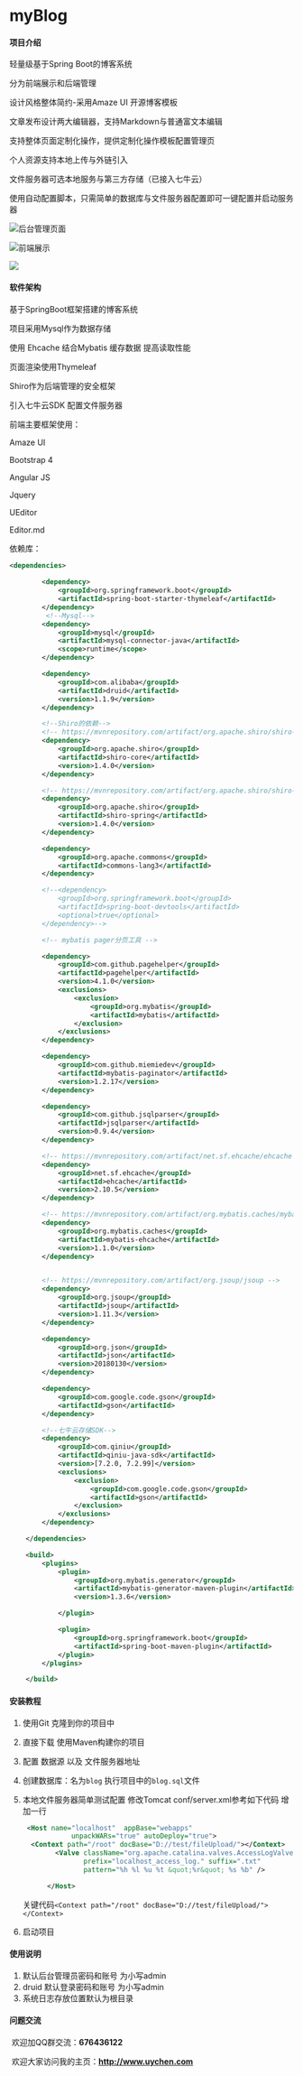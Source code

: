 # myBlog

#### 项目介绍
轻量级基于Spring Boot的博客系统

分为前端展示和后端管理

设计风格整体简约-采用Amaze UI 开源博客模板

文章发布设计两大编辑器，支持Markdown与普通富文本编辑

支持整体页面定制化操作，提供定制化操作模板配置管理页

个人资源支持本地上传与外链引入

文件服务器可选本地服务与第三方存储（已接入七牛云）

使用自动配置脚本，只需简单的数据库与文件服务器配置即可一键配置并启动服务器



![后台管理页面](/img/QQ截图20180601160513.png)

![前端展示](/img/QQ截图20180601160957.png)

![](/img/QQ截图20180601161122.png)

#### 软件架构

基于SpringBoot框架搭建的博客系统

项目采用Mysql作为数据存储

使用 Ehcache 结合Mybatis 缓存数据 提高读取性能

页面渲染使用Thymeleaf

Shiro作为后端管理的安全框架

引入七牛云SDK 配置文件服务器



前端主要框架使用：

Amaze UI

Bootstrap 4

Angular JS

Jquery

UEditor

Editor.md

依赖库：

```xml
<dependencies>
        
        <dependency>
            <groupId>org.springframework.boot</groupId>
            <artifactId>spring-boot-starter-thymeleaf</artifactId>
        </dependency>
		 <!--Mysql-->
        <dependency>
            <groupId>mysql</groupId>
            <artifactId>mysql-connector-java</artifactId>
            <scope>runtime</scope>
        </dependency>

        <dependency>
            <groupId>com.alibaba</groupId>
            <artifactId>druid</artifactId>
            <version>1.1.9</version>
        </dependency>

        <!--Shiro的依赖-->
        <!-- https://mvnrepository.com/artifact/org.apache.shiro/shiro-core -->
        <dependency>
            <groupId>org.apache.shiro</groupId>
            <artifactId>shiro-core</artifactId>
            <version>1.4.0</version>
        </dependency>

        <!-- https://mvnrepository.com/artifact/org.apache.shiro/shiro-spring -->
        <dependency>
            <groupId>org.apache.shiro</groupId>
            <artifactId>shiro-spring</artifactId>
            <version>1.4.0</version>
        </dependency>

        <dependency>
            <groupId>org.apache.commons</groupId>
            <artifactId>commons-lang3</artifactId>
        </dependency>

        <!--<dependency>
            <groupId>org.springframework.boot</groupId>
            <artifactId>spring-boot-devtools</artifactId>
            <optional>true</optional>
        </dependency>-->

        <!-- mybatis pager分页工具 -->

        <dependency>
            <groupId>com.github.pagehelper</groupId>
            <artifactId>pagehelper</artifactId>
            <version>4.1.0</version>
            <exclusions>
                <exclusion>
                    <groupId>org.mybatis</groupId>
                    <artifactId>mybatis</artifactId>
                </exclusion>
            </exclusions>
        </dependency>

        <dependency>
            <groupId>com.github.miemiedev</groupId>
            <artifactId>mybatis-paginator</artifactId>
            <version>1.2.17</version>
        </dependency>

        <dependency>
            <groupId>com.github.jsqlparser</groupId>
            <artifactId>jsqlparser</artifactId>
            <version>0.9.4</version>
        </dependency>

        <!-- https://mvnrepository.com/artifact/net.sf.ehcache/ehcache -->
        <dependency>
            <groupId>net.sf.ehcache</groupId>
            <artifactId>ehcache</artifactId>
            <version>2.10.5</version>
        </dependency>

        <!-- https://mvnrepository.com/artifact/org.mybatis.caches/mybatis-ehcache -->
        <dependency>
            <groupId>org.mybatis.caches</groupId>
            <artifactId>mybatis-ehcache</artifactId>
            <version>1.1.0</version>
        </dependency>


        <!-- https://mvnrepository.com/artifact/org.jsoup/jsoup -->
        <dependency>
            <groupId>org.jsoup</groupId>
            <artifactId>jsoup</artifactId>
            <version>1.11.3</version>
        </dependency>

        <dependency>
            <groupId>org.json</groupId>
            <artifactId>json</artifactId>
            <version>20180130</version>
        </dependency>

        <dependency>
            <groupId>com.google.code.gson</groupId>
            <artifactId>gson</artifactId>
        </dependency>

        <!--七牛云存储SDK-->
        <dependency>
            <groupId>com.qiniu</groupId>
            <artifactId>qiniu-java-sdk</artifactId>
            <version>[7.2.0, 7.2.99]</version>
            <exclusions>
                <exclusion>
                    <groupId>com.google.code.gson</groupId>
                    <artifactId>gson</artifactId>
                </exclusion>
            </exclusions>
        </dependency>

    </dependencies>

    <build>
        <plugins>
            <plugin>
                <groupId>org.mybatis.generator</groupId>
                <artifactId>mybatis-generator-maven-plugin</artifactId>
                <version>1.3.6</version>

            </plugin>

            <plugin>
                <groupId>org.springframework.boot</groupId>
                <artifactId>spring-boot-maven-plugin</artifactId>
            </plugin>
        </plugins>

    </build>
```


#### 安装教程

1. 使用Git 克隆到你的项目中

2. 直接下载 使用Maven构建你的项目

3. 配置 数据源 以及 文件服务器地址

4. 创建数据库：名为`blog` 执行项目中的`blog.sql`文件

5. 本地文件服务器简单测试配置  修改Tomcat conf/server.xml参考如下代码 增加一行

   ```xml
    <Host name="localhost"  appBase="webapps"
               unpackWARs="true" autoDeploy="true">
   	 <Context path="/root" docBase="D://test/fileUpload/"></Context>
           <Valve className="org.apache.catalina.valves.AccessLogValve" directory="logs"
                  prefix="localhost_access_log." suffix=".txt"
                  pattern="%h %l %u %t &quot;%r&quot; %s %b" />

         </Host>
   ```

   关键代码`<Context path="/root" docBase="D://test/fileUpload/"></Context>`

6. 启动项目

#### 使用说明

1. 默认后台管理员密码和账号 为小写admin
2. druid 默认登录密码和账号 为小写admin
3. 系统日志存放位置默认为根目录



#### 问题交流

​	欢迎加QQ群交流：**676436122**

​	欢迎大家访问我的主页：**http://www.uychen.com**